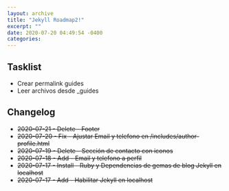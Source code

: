 ```yaml
---
layout: archive
title: "Jekyll Roadmap2!"
excerpt: ""
date: 2020-07-20 04:49:54 -0400
categories: 
---
```


## Tasklist

- Crear permalink guides
- Leer archivos desde _guides


## Changelog

- ~~2020-07-21 - Delete - Footer~~
- ~~2020-07-20 - Fix - Ajustar Email y telefono en /includes/author-profile.html~~
- ~~2020-07-19 - Delete - Sección de contacto con iconos~~
- ~~2020-07-18 - Add - Email y telefono a perfil~~
- ~~2020-07-17 - Install - Ruby y Dependencias de gemas de blog Jekyll en localhost~~
- ~~2020-07-17 - Add - Habilitar Jekyll en localhost~~
